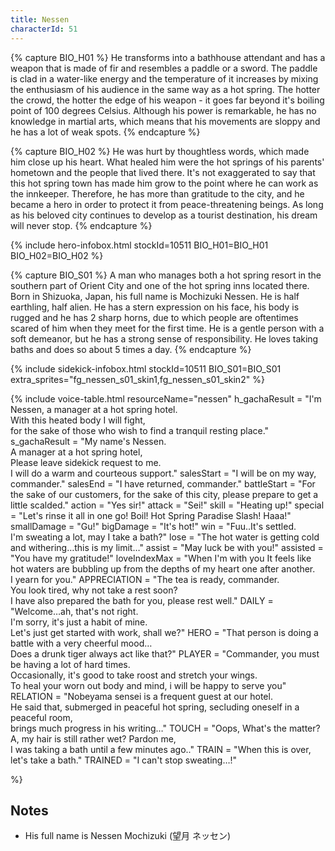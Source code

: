 ```yaml
---
title: Nessen
characterId: 51
---
```


{% capture BIO_H01 %}
He transforms into a bathhouse attendant and has a weapon that is made of fir and resembles a paddle or a sword. The paddle is clad in a water-like energy and the temperature of it increases by mixing the enthusiasm of his audience in the same way as a hot spring. The hotter the crowd, the hotter the edge of his weapon - it goes far beyond it's boiling point of 100 degrees Celsius. Although his power is remarkable, he has no knowledge in martial arts, which means that his movements are sloppy and he has a lot of weak spots.
{% endcapture %}

{% capture BIO_H02 %}
He was hurt by thoughtless words, which made him close up his heart. What healed him were the hot springs of his parents' hometown and the people that lived there. It's not exaggerated to say that this hot spring town has made him grow to the point where he can work as the innkeeper. Therefore, he has more than gratitude to the city, and he became a hero in order to protect it from peace-threatening beings. As long as his beloved city continues to develop as a tourist destination, his dream will never stop.
{% endcapture %}

{% include hero-infobox.html stockId=10511 
BIO_H01=BIO_H01
BIO_H02=BIO_H02
%}


{% capture BIO_S01 %}
A man who manages both a hot spring resort in the southern part of Orient City and one of the hot spring inns located there. Born in Shizuoka, Japan, his full name is Mochizuki Nessen. He is half earthling, half alien. 
He has a stern expression on his face, his body is rugged and he has 2 sharp horns, due to which people are oftentimes scared of him when they meet for the first time. He is a gentle person with a soft demeanor, but he has a strong sense of responsibility. He loves taking baths and does so about 5 times a day.
{% endcapture %}

{% include sidekick-infobox.html stockId=10511 BIO_S01=BIO_S01 extra_sprites="fg_nessen_s01_skin1,fg_nessen_s01_skin2" %}

{% include voice-table.html resourceName="nessen"
h_gachaResult = "I'm Nessen, a manager at a hot spring hotel.<br>With this heated body I will fight,<br>for the sake of those who wish to find a tranquil resting place."
s_gachaResult = "My name's Nessen.<br>A manager at a hot spring hotel,<br>Please leave sidekick request to me.<br>I will do a warm and courteous support."
salesStart = "I will be on my way, commander."
salesEnd = "I have returned, commander."
battleStart = "For the sake of our customers, for the sake of this city, please prepare to get a little scalded."
action = "Yes sir!"
attack = "Sei!"
skill = "Heating up!"
special = "Let's rinse it all in one go! Boil! Hot Spring Paradise Slash! Haaa!"
smallDamage = "Gu!"
bigDamage = "It's hot!"
win = "Fuu..It's settled.<br>I'm sweating a lot, may I take a bath?"
lose = "The hot water is getting cold and withering…this is my limit…"
assist = "May luck be with you!"
assisted = "You have my gratitude!"
loveIndexMax = "When I'm with you It feels like hot waters are bubbling up from the depths of my heart one after another.<br>I yearn for you."
APPRECIATION = "The tea is ready, commander.<br>You look tired, why not take a rest soon?<br>I have also prepared the bath for you, please rest well."
DAILY = "Welcome…ah, that's not right.<br>I'm sorry, it's just a habit of mine.<br>Let's just get started with work, shall we?"
HERO = "That person is doing a battle with a very cheerful mood…<br>Does a drunk tiger always act like that?"
PLAYER = "Commander, you must be having a lot of hard times.<br>Occasionally, it's good to take roost and stretch your wings.<br>To heal your worn out body and mind, i will be happy to serve you"
RELATION = "Nobeyama sensei is a frequent guest at our hotel.<br>He said that, submerged in peaceful hot spring, secluding oneself in a peaceful room,<br>brings much progress in his writing…"
TOUCH = "Oops, What's the matter?<br>A, my hair is still rather wet? Pardon me,<br>I was taking a bath until a few minutes ago.."
TRAIN = "When this is over, let's take a bath."
TRAINED = "I can't stop sweating…!"

%}

## Notes

- His full name is Nessen Mochizuki (望月 ネッセン)
